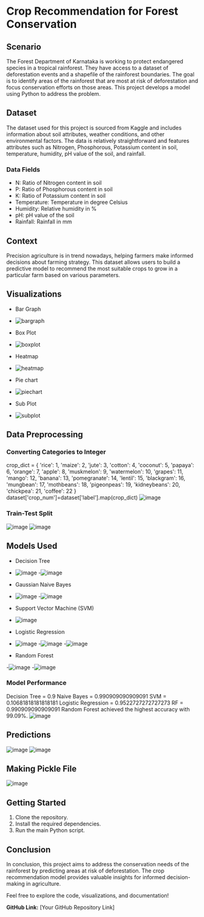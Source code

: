 # Crop Recommendation for Forest Conservation

## Scenario
The Forest Department of Karnataka is working to protect endangered species in a tropical rainforest. They have access to a dataset of deforestation events and a shapefile of the rainforest boundaries. The goal is to identify areas of the rainforest that are most at risk of deforestation and focus conservation efforts on those areas. This project develops a model using Python to address the problem.

## Dataset
The dataset used for this project is sourced from Kaggle and includes information about soil attributes, weather conditions, and other environmental factors. The data is relatively straightforward and features attributes such as Nitrogen, Phosphorous, Potassium content in soil, temperature, humidity, pH value of the soil, and rainfall.

### Data Fields
- N: Ratio of Nitrogen content in soil
- P: Ratio of Phosphorous content in soil
- K: Ratio of Potassium content in soil
- Temperature: Temperature in degree Celsius
- Humidity: Relative humidity in %
- pH: pH value of the soil
- Rainfall: Rainfall in mm

## Context
Precision agriculture is in trend nowadays, helping farmers make informed decisions about farming strategy. This dataset allows users to build a predictive model to recommend the most suitable crops to grow in a particular farm based on various parameters.

## Visualizations
- Bar Graph
- ![bargraph](https://github.com/AbhishekGit23/National-Remote-Sensing-Centre-Internship/assets/123490715/ae2ec4ad-a9ca-4572-bb1b-70949b918b00)
- Box Plot
- ![boxplot](https://github.com/AbhishekGit23/National-Remote-Sensing-Centre-Internship/assets/123490715/8b3583e9-0a33-4ebb-94d0-6e43019e7fd2)

- Heatmap
- ![heatmap](https://github.com/AbhishekGit23/National-Remote-Sensing-Centre-Internship/assets/123490715/9f108f88-6b8d-464d-9ee1-791245c03510)

- Pie chart
- ![piechart](https://github.com/AbhishekGit23/National-Remote-Sensing-Centre-Internship/assets/123490715/aeafd7dc-2266-40af-9679-407bd6ad6673)

- Sub Plot
- ![subplot](https://github.com/AbhishekGit23/National-Remote-Sensing-Centre-Internship/assets/123490715/fca11920-4a70-42cf-a211-f314eb1a892d)


## Data Preprocessing

### Converting Categories to Integer
crop_dict = {
    'rice': 1,
    'maize': 2,
    'jute': 3,
    'cotton': 4,
    'coconut': 5,
    'papaya': 6,
    'orange': 7,
    'apple': 8,
    'muskmelon': 9,
    'watermelon': 10,
    'grapes': 11,
    'mango': 12,
    'banana': 13,
    'pomegranate': 14,
    'lentil': 15,
    'blackgram': 16,
    'mungbean': 17,
    'mothbeans': 18,
    'pigeonpeas': 19,
    'kidneybeans': 20,
    'chickpea': 21,
    'coffee': 22
}
dataset['crop_num']=dataset['label'].map(crop_dict)
![image](https://github.com/AbhishekGit23/National-Remote-Sensing-Centre-Internship/assets/123490715/f9756682-37b7-4bcd-bfde-e72bc7cbe0b1)


### Train-Test Split

![image](https://github.com/AbhishekGit23/National-Remote-Sensing-Centre-Internship/assets/123490715/ff76e0ae-78a7-45ba-8d89-379a714048bd)
![image](https://github.com/AbhishekGit23/National-Remote-Sensing-Centre-Internship/assets/123490715/72a6b275-b4a5-4c33-94ab-14666d49d3a4)


## Models Used
- Decision Tree

- ![image](https://github.com/AbhishekGit23/National-Remote-Sensing-Centre-Internship/assets/123490715/a8483285-73f5-4d9c-81a6-ea476e50447c)
-![image](https://github.com/AbhishekGit23/National-Remote-Sensing-Centre-Internship/assets/123490715/7825836c-a2eb-4b2d-9704-ac63dc433740)

- Gaussian Naive Bayes
  
- ![image](https://github.com/AbhishekGit23/National-Remote-Sensing-Centre-Internship/assets/123490715/6809cc44-4abe-4519-aeea-3c2a955216e9)
-![image](https://github.com/AbhishekGit23/National-Remote-Sensing-Centre-Internship/assets/123490715/dee9f335-880b-4a78-9516-f153edd4cae0)

- Support Vector Machine (SVM)
  
- ![image](https://github.com/AbhishekGit23/National-Remote-Sensing-Centre-Internship/assets/123490715/bd7952a6-8132-4672-81ce-a94c45af91f8)

- Logistic Regression
  
- ![image](https://github.com/AbhishekGit23/National-Remote-Sensing-Centre-Internship/assets/123490715/9e67ab18-c231-43e8-b8f4-22c701d911d6)
-![image](https://github.com/AbhishekGit23/National-Remote-Sensing-Centre-Internship/assets/123490715/6d7e7a20-6ab4-41b9-8689-88d3a541ea90)
-![image](https://github.com/AbhishekGit23/National-Remote-Sensing-Centre-Internship/assets/123490715/9b77a395-40ba-46cd-be6e-985fb4f0c14c)

- Random Forest

-![image](https://github.com/AbhishekGit23/National-Remote-Sensing-Centre-Internship/assets/123490715/f4deb2cb-7e48-4731-9fe4-e15c27279e59)
-![image](https://github.com/AbhishekGit23/National-Remote-Sensing-Centre-Internship/assets/123490715/26e4380d-0b51-484b-a74c-b19b2d1f0bb9)

### Model Performance
Decision Tree = 0.9
Naive Bayes = 0.990909090909091
SVM = 0.10681818181818181
Logistic Regression = 0.9522727272727273
RF = 0.990909090909091
Random Forest achieved the highest accuracy with 99.09%.
![image](https://github.com/AbhishekGit23/National-Remote-Sensing-Centre-Internship/assets/123490715/238ece90-9037-4495-b80e-3309c6659aab)

## Predictions

![image](https://github.com/AbhishekGit23/National-Remote-Sensing-Centre-Internship/assets/123490715/f990cc25-74af-46fa-84cf-f1573a493cfc)
![image](https://github.com/AbhishekGit23/National-Remote-Sensing-Centre-Internship/assets/123490715/2baf5ec1-b659-4fda-a587-ce1af5573f20)

## Making Pickle File
![image](https://github.com/AbhishekGit23/National-Remote-Sensing-Centre-Internship/assets/123490715/64066c94-6b08-484d-a010-5dc48ac692b9)

## Getting Started
1. Clone the repository.
2. Install the required dependencies.
3. Run the main Python script.

## Conclusion
In conclusion, this project aims to address the conservation needs of the rainforest by predicting areas at risk of deforestation. The crop recommendation model provides valuable insights for informed decision-making in agriculture.

Feel free to explore the code, visualizations, and documentation!

**GitHub Link:** [Your GitHub Repository Link]


